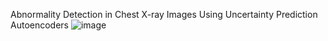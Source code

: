 Abnormality Detection in Chest X-ray Images Using Uncertainty Prediction Autoencoders
![image](https://github.com/QPImaging/notebook/assets/80500131/4477df6c-59c6-46e9-8711-56c1713c3836)

